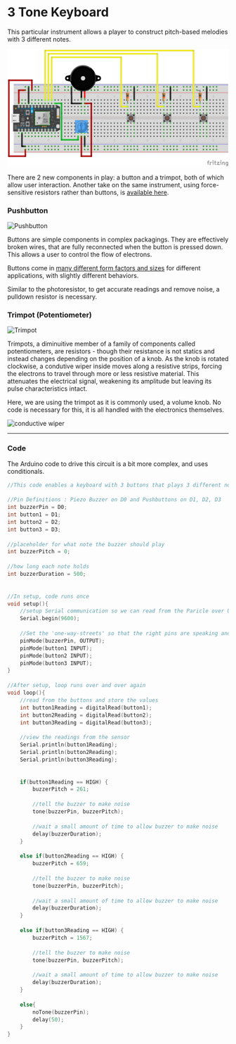 # 3 Tone Keyboard

This particular instrument allows a player to construct pitch-based melodies with 3 different notes.

![keyboard](keyboard.png)

There are 2 new components in play: a button and a trimpot, both of which allow user interaction. Another take on the same instrument, using force-sensitive resistors rather than buttons, is [available here](https://www.arduino.cc/en/Tutorial/toneKeyboard).

### Pushbutton

![Pushbutton](https://cdn.sparkfun.com//assets/parts/9/0/00097-03-L.jpg)

Buttons are simple components in complex packagings. They are effectively broken wires, that are fully reconnected when the button is pressed down. This allows a user to control the flow of electrons.

Buttons come in [many different form factors and sizes](https://www.sparkfun.com/search/results?term=button) for different applications, with slightly different behaviors.

Similar to the photoresistor, to get accurate readings and remove noise, a pulldown resistor is necessary.

### Trimpot (Potentiometer)

![Trimpot](https://cdn.sparkfun.com//assets/parts/3/8/2/3/09806-01.jpg)

Trimpots, a diminuitive member of a family of components called potentiometers, are resistors - though their resistance is not statics and instead changes depending on the position of a knob. As the knob is rotated clockwise, a condutive wiper inside moves along a resistive strips, forcing the electrons to travel through more or less resistive material. This attenuates the electrical signal, weakening its amplitude but leaving its pulse characteristics intact.

Here, we are using the trimpot as it is commonly used, a volume knob. No code is necessary for this, it is all handled with the electronics themselves.

![conductive wiper](https://i.stack.imgur.com/XXQEm.gif)

-----

### Code
The Arduino code to drive this circuit is a bit more complex, and uses conditionals.

```c
//This code enables a keyboard with 3 buttons that plays 3 different notes.

//Pin Definitions : Piezo Buzzer on D0 and Pushbuttons on D1, D2, D3
int buzzerPin = D0;
int button1 = D1;
int button2 = D2;
int button3 = D3;

//placeholder for what note the buzzer should play
int buzzerPitch = 0;

//how long each note holds
int buzzerDuration = 500;

 
//In setup, code runs once
void setup(){
    //setup Serial communication so we can read from the Paricle over USB
    Serial.begin(9600);
	
	//Set the 'one-way-streets' so that the right pins are speaking and listening
	pinMode(buzzerPin, OUTPUT);
	pinMode(button1 INPUT);
	pinMode(button2 INPUT);
	pinMode(button3 INPUT);
}

//After setup, loop runs over and over again 
void loop(){
 	//read from the buttons and store the values
	int button1Reading = digitalRead(button1);
	int button2Reading = digitalRead(button2);
	int button3Reading = digitalRead(button3);
 
 	//view the readings from the sensor
 	Serial.println(button1Reading);
 	Serial.println(button2Reading);
 	Serial.println(button3Reading);

		
	if(button1Reading == HIGH) {
		buzzerPitch = 261;
		
		//tell the buzzer to make noise
 		tone(buzzerPin, buzzerPitch);
 	
 		//wait a small amount of time to allow buzzer to make noise
 		delay(buzzerDuration);
 	}

 	else if(button2Reading == HIGH) {
		buzzerPitch = 659;
		
		//tell the buzzer to make noise
 		tone(buzzerPin, buzzerPitch);
 	
 		//wait a small amount of time to allow buzzer to make noise
 		delay(buzzerDuration);
 	}

 	else if(button3Reading == HIGH) {
		buzzerPitch = 1567;
		
		//tell the buzzer to make noise
 		tone(buzzerPin, buzzerPitch);
 	
 		//wait a small amount of time to allow buzzer to make noise
 		delay(buzzerDuration);
 	}

 	else{
 		noTone(buzzerPin);
 		delay(50);
 	}
}
```